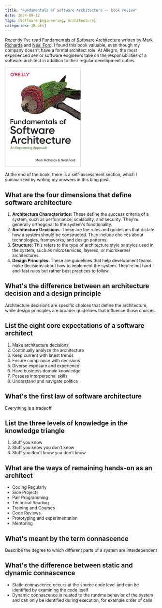 ```yaml
---
title: "Fundamentals of Software Architecture -- book review"
date: 2024-09-12
tags: [Software Engineering, Architecture]
categories: [Books]
---
```


Recently I've read [Fundamentals of Software Architecture](https://www.oreilly.com/library/view/fundamentals-of-software/9781492043447/)
written by [Mark Richards](https://www.linkedin.com/in/markrichards3/)
and [Neal Ford](https://nealford.com).
I found this book valuable, even though my company doesn't have a formal architect role.
At Allegro, the most experienced senior software engineers take on the responsibilities of a software architect in addition to their regular development duties.

![Fundamentals of Software Architecture ](/assets/images/2024-09-12-fundamentals-of-software-architecture/bookcover.jpg)

At the end of the book, there is a self-assessment section, which I summarized by writing my answers in this blog post.

## What are the four dimensions that define software architecture

1. **Architecture Characteristics**: These define the success criteria of a system, such as performance, scalability, and security. They're generally orthogonal to the system's functionality.
2. **Architecture Decisions**: These are the rules and guidelines that dictate how a system should be constructed. They include choices about technologies, frameworks, and design patterns.
3. **Structure**: This refers to the type of architecture style or styles used in the system, such as microservices, layered, or microkernel architectures.
4. **Design Principles**: These are guidelines that help development teams make decisions about how to implement the system. They're not hard-and-fast rules but rather best practices to follow.

## What's the difference between an architecture decision and a design principle

Architecture decisions are specific choices that define the architecture, while design principles are broader guidelines that influence those choices.

## List the eight core expectations of a software architect

1. Make architecture decisions
2. Continually analyze the architecture
3. Keep current with latest trends
4. Ensure compliance with decisions
5. Diverse exposure and experience
6. Have business domain knowledge
7. Possess interpersonal skills
8. Understand and navigate politics

## What's the first law of software architecture

Everything is a tradeoff

## List the three levels of knowledge in the knowledge triangle

1. Stuff you know
2. Stuff you know you don't know
3. Stuff you don't know you don't know

## What are the ways of remaining hands-on as an architect

* Coding Regularly
* Side Projects
* Pair Programming
* Technical Reading
* Training and Courses
* Code Reviews
* Prototyping and experimentation
* Mentoring

## What's meant by the term connascence

Describe the degree to which different parts of a system are interdependent

## What's the difference between static and dynamic connascence

* Static connascence occurs at the source code level and can be identified by examining the code itself
* Dynamic connascence is related to the runtime behavior of the system and can only be identified during execution, for example order of calls
